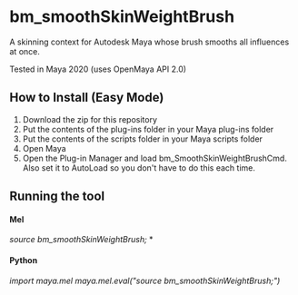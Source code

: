 # bm_smoothSkinWeightBrush
A skinning context for Autodesk Maya whose brush smooths all influences at once. 

Tested in Maya 2020 (uses OpenMaya API 2.0)

## How to Install (Easy Mode)
1. Download the zip for this repository
2. Put the contents of the plug-ins folder in your Maya plug-ins folder
3. Put the contents of the scripts folder in your Maya scripts folder
4. Open Maya
5. Open the Plug-in Manager and load bm_SmoothSkinWeightBrushCmd. Also set it to AutoLoad so you don't have to do this each time. 

## Running the tool
#### Mel
  *source bm_smoothSkinWeightBrush;*
*

#### Python
  *import maya.mel
  maya.mel.eval("source bm_smoothSkinWeightBrush;")*

